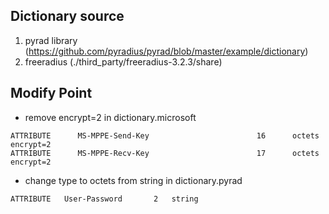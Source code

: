 ## Dictionary source
1. pyrad library (https://github.com/pyradius/pyrad/blob/master/example/dictionary)
2. freeradius (./third_party/freeradius-3.2.3/share)


## Modify Point
- remove encrypt=2 in dictionary.microsoft
```
ATTRIBUTE      MS-MPPE-Send-Key                        16      octets  encrypt=2
ATTRIBUTE      MS-MPPE-Recv-Key                        17      octets  encrypt=2
```

- change type to octets from string in dictionary.pyrad
```
ATTRIBUTE	User-Password		2	string
```
